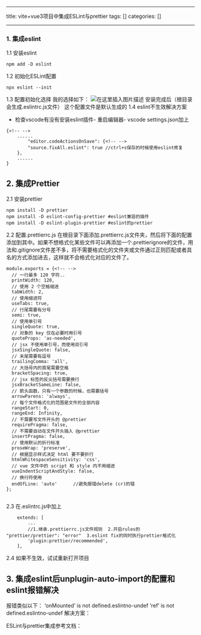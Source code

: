 
--- 
title:  vite+vue3项目中集成ESLint与prettier 
tags: []
categories: [] 

---
### 1. 集成eslint

1.1 安装eslint

```
npm add -D eslint

```

1.2 初始化ESLint配置

```
npx eslint --init

```

1.3 配置初始化选择 我的选择如下： <img src="https://img-blog.csdnimg.cn/4e97f79bc3144c3f9b78ad221659f1d6.png" alt="在这里插入图片描述"> 安装完成后（根目录会生成.eslintrc.js文件） 这个配置文件是默认生成的 1.4 eslint不生效解决方案
- 检查vscode有没有安装eslint插件- 重启编辑器- vscode settings.json加上
```
{<!-- -->
	......
	    "editor.codeActionsOnSave": {<!-- -->
        "source.fixAll.eslint": true //ctrl+s保存的时候使用eslint修复
    },
	......
}

```

## 2. 集成Prettier

2.1 安装prettier

```
npm install -D prettier
npm install -D eslint-config-prettier #eslint兼容的插件
npm install -D eslint-plugin-prettier #eslint的prettier

```

2.2 配置.prettierrc.js 在根目录下面添加.prettierrc.js文件夹，然后将下面的配置添加到其中。如果不想格式化某些文件可以再添加一个.prettierignore的文件，用法和.gitignore文件差不多，将不需要格式化的文件夹或文件通过正则匹配或者具名的方式添加进去，这样就不会格式化对应的文件了。

```
module.exports = {<!-- -->
  // 一行最多 120 字符..
  printWidth: 120,
  // 使用 2 个空格缩进
  tabWidth: 2,
  // 使用缩进符
  useTabs: true,
  // 行尾需要有分号
  semi: true,
  // 使用单引号
  singleQuote: true,
  // 对象的 key 仅在必要时用引号
  quoteProps: 'as-needed',
  // jsx 不使用单引号，而使用双引号
  jsxSingleQuote: false,
  // 末尾需要有逗号
  trailingComma: 'all',
  // 大括号内的首尾需要空格
  bracketSpacing: true,
  // jsx 标签的反尖括号需要换行
  jsxBracketSameLine: false,
  // 箭头函数，只有一个参数的时候，也需要括号
  arrowParens: 'always',
  // 每个文件格式化的范围是文件的全部内容
  rangeStart: 0,
  rangeEnd: Infinity,
  // 不需要写文件开头的 @prettier
  requirePragma: false,
  // 不需要自动在文件开头插入 @prettier
  insertPragma: false,
  // 使用默认的折行标准
  proseWrap: 'preserve',
  // 根据显示样式决定 html 要不要折行
  htmlWhitespaceSensitivity: 'css',
  // vue 文件中的 script 和 style 内不用缩进
  vueIndentScriptAndStyle: false,
  // 换行符使用 
  endOfLine: 'auto'      //避免报错delete (cr)的错
};


```

2.3 在.eslintrc.js中加上

```
	extends: [
		...
		//1.继承.prettierrc.js文件规则  2.开启rules的 "prettier/prettier": "error"  3.eslint fix的同时执行prettier格式化
		'plugin:prettier/recommended',
	],

```

2.4 如果不生效，试试重新打开项目

## 3. 集成eslint后unplugin-auto-import的配置和eslint报错解决

报错类似以下： ‘onMounted’ is not defined.eslintno-undef ‘ref’ is not defined.eslintno-undef 解决方案：

ESLint与prettier集成参考文档：
